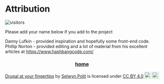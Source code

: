 # Attribution

![visitors](https://page-views.glitch.me/badge?page_id=selwynpolit.d9book-gh-pages-attribution)

Please add your name below if you add to the project

Danny Lufkin - provided inspiration and hopefully some front-end code.
Phillip Norton - provided editing and a lot of material from his excellent articles at https://www.hashbangcode.com/

<h3 style="text-align: center;">
<a href="/d9book">home</a>
</h3>


<p xmlns:cc="http://creativecommons.org/ns#" xmlns:dct="http://purl.org/dc/terms/"><a property="dct:title" rel="cc:attributionURL" href="https://selwynpolit.github.io/d9book/index.html">Drupal at your fingertips</a> by <a rel="cc:attributionURL dct:creator" property="cc:attributionName" href="https://www.drupal.org/u/selwynpolit">Selwyn Polit</a> is licensed under <a href="http://creativecommons.org/licenses/by/4.0/?ref=chooser-v1" target="_blank" rel="license noopener noreferrer" style="display:inline-block;">CC BY 4.0<img style="height:22px!important;margin-left:3px;vertical-align:text-bottom;" src="https://mirrors.creativecommons.org/presskit/icons/cc.svg?ref=chooser-v1"><img style="height:22px!important;margin-left:3px;vertical-align:text-bottom;" src="https://mirrors.creativecommons.org/presskit/icons/by.svg?ref=chooser-v1"></a></p>
